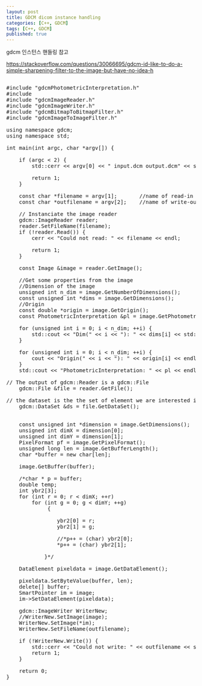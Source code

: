 ```yaml
---
layout: post
title: GDCM dicom instance handling
categories: [C++, GDCM]
tags: [C++, GDCM]
published: true	
---	
```



gdcm 인스턴스 핸들링 참고

https://stackoverflow.com/questions/30066695/gdcm-id-like-to-do-a-simple-sharpening-filter-to-the-image-but-have-no-idea-h

<pre>

#include "gdcmPhotometricInterpretation.h"
#include <iostream>
#include "gdcmImageReader.h"
#include "gdcmImageWriter.h"
#include "gdcmBitmapToBitmapFilter.h"
#include "gdcmImageToImageFilter.h"

using namespace gdcm;
using namespace std;

int main(int argc, char *argv[]) {

    if (argc < 2) {
        std::cerr << argv[0] << " input.dcm output.dcm" << std::endl;

        return 1;
    }

    const char *filename = argv[1];       //name of read-in file
    const char *outfilename = argv[2];    //name of write-out file

    // Instanciate the image reader
    gdcm::ImageReader reader;
    reader.SetFileName(filename);
    if (!reader.Read()) {
        cerr << "Could not read: " << filename << endl;

        return 1;
    }

    const Image &image = reader.GetImage();

    //Get some properties from the image
    //Dimension of the image
    unsigned int n_dim = image.GetNumberOfDimensions();
    const unsigned int *dims = image.GetDimensions();
    //Origin
    const double *origin = image.GetOrigin();
    const PhotometricInterpretation &pl = image.GetPhotometricInterpretation();

    for (unsigned int i = 0; i < n_dim; ++i) {
        std::cout << "Dim(" << i << "): " << dims[i] << std::endl;
    }

    for (unsigned int i = 0; i < n_dim; ++i) {
        cout << "Origin(" << i << "): " << origin[i] << endl;
    }
    std::cout << "PhotometricInterpretation: " << pl << endl;

// The output of gdcm::Reader is a gdcm::File
    gdcm::File &file = reader.GetFile();

// the dataset is the the set of element we are interested in:
    gdcm::DataSet &ds = file.GetDataSet();


    const unsigned int *dimension = image.GetDimensions();
    unsigned int dimX = dimension[0];
    unsigned int dimY = dimension[1];
    PixelFormat pf = image.GetPixelFormat();
    unsigned long len = image.GetBufferLength();
    char *buffer = new char[len];

    image.GetBuffer(buffer);

    /*char * p = buffer;
    double temp;
    int ybr2[3];
    for (int r = 0; r < dimX; ++r)
        for (int g = 0; g < dimY; ++g)
             {

                ybr2[0] = r;
                ybr2[1] = g;

                //*p++ = (char) ybr2[0];
                *p++ = (char) ybr2[1];

            }*/

    DataElement pixeldata = image.GetDataElement();

    pixeldata.SetByteValue(buffer, len);
    delete[] buffer;
    SmartPointer<Image> im = image;
    im->SetDataElement(pixeldata);

    gdcm::ImageWriter WriterNew;
    //WriterNew.SetImage(image);
    WriterNew.SetImage(*im);
    WriterNew.SetFileName(outfilename);

    if (!WriterNew.Write()) {
        std::cerr << "Could not write: " << outfilename << std::endl;
        return 1;
    }

    return 0;
}

</pre>
